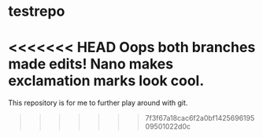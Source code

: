 testrepo
========
<<<<<<< HEAD
Oops both branches made edits! Nano makes exclamation marks look cool.
=======
This repository is for me to further play around with git.
>>>>>>> 7f3f67a18cac6f2a0bf142569619509501022d0c
